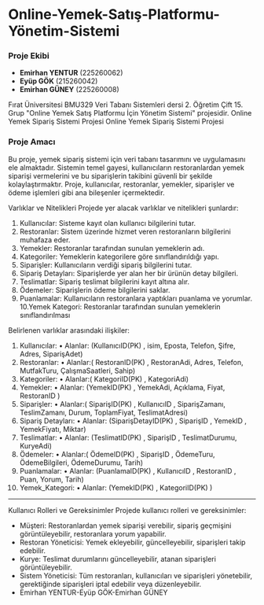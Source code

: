# Online-Yemek-Satış-Platformu-Yönetim-Sistemi
### Proje Ekibi

- **Emirhan YENTUR** (225260062)
- **Eyüp GÖK** (215260042)
- **Emirhan GÜNEY** (225260008)
  
Fırat Üniversitesi BMU329 Veri Tabanı Sistemleri dersi 2. Öğretim Çift 15. Grup "Online Yemek Satış Platformu İçin Yönetim Sistemi" projesidir. Online Yemek Sipariş Sistemi Projesi
Online Yemek Sipariş Sistemi Projesi

### Proje Amacı
Bu proje, yemek sipariş sistemi için veri tabanı tasarımını ve uygulamasını ele almaktadır.
Sistemin temel gayesi, kullanıcıların restoranlardan yemek siparişi vermelerini ve bu
siparişlerin takibini güvenli bir şekilde kolaylaştırmaktır. Proje, kullanıcılar, restoranlar,
yemekler, siparişler ve ödeme işlemleri gibi ana bileşenler içermektedir.


Varlıklar ve Nitelikleri
Projede yer alacak varlıklar ve nitelikleri şunlardır:

1. Kullanıcılar: Sisteme kayıt olan kullanıcı bilgilerini tutar.
2. Restoranlar: Sistem üzerinde hizmet veren restoranların bilgilerini muhafaza eder.
3. Yemekler: Restoranlar tarafından sunulan yemeklerin adı.
4. Kategoriler: Yemeklerin kategorilere göre sınıflandırıldığı yapı.
5. Siparişler: Kullanıcıların verdiği sipariş bilgilerini tutar.
6. Sipariş Detayları: Siparişlerde yer alan her bir ürünün detay bilgileri.
7. Teslimatlar: Sipariş teslimat bilgilerini kayıt altına alır.
8. Ödemeler: Siparişlerin ödeme bilgilerini saklar.
9. Puanlamalar: Kullanıcıların restoranlara yaptıkları puanlama ve yorumlar.                                                         
10.Yemek Kategori: Restoranlar tarafından sunulan yemeklerin sınıflandırılması
   
Belirlenen varlıklar arasındaki ilişkiler:

1. Kullanıcılar:
• Alanlar: (KullanıcıID(PK) , isim, Eposta, Telefon, Şifre, Adres, SiparişAdet)
2. Restoranlar:
• Alanlar:( RestoranID(PK) , RestoranAdi, Adres, Telefon, MutfakTuru, ÇalışmaSaatleri,
Sahip)
3. Kategoriler:
• Alanlar:( KategoriID(PK) , KategoriAdi)
4. Yemekler:
• Alanlar: (YemekID(PK) , YemekAdi, Açıklama, Fiyat, RestoranID )
5. Siparişler:
• Alanlar:( SiparişID(PK) , KullanıcıID , SiparişZamanı, TeslimZamanı, Durum,
ToplamFiyat, TeslimatAdresi)
6. Sipariş Detayları:
• Alanlar: (SiparişDetayID(PK) , SiparişID , YemekID , YemekFiyatı, Miktar)
7. Teslimatlar:
• Alanlar: (TeslimatID(PK) , SiparişID , TeslimatDurumu, KuryeAdi)
8. Ödemeler:
• Alanlar:( ÖdemeID(PK) , SiparişID , ÖdemeTuru, ÖdemeBilgileri, ÖdemeDurumu,
Tarih)
9. Puanlamalar:
• Alanlar: (PuanlamaID(PK) , KullanıcıID , RestoranID , Puan, Yorum, Tarih)
10. Yemek_Kategori:
• Alanlar: (YemekID(PK) , KategoriID(PK) )
---

Kullanıcı Rolleri ve Gereksinimler Projede kullanıcı rolleri ve gereksinimler:

- Müşteri: Restoranlardan yemek siparişi verebilir, sipariş geçmişini görüntüleyebilir, restoranlara yorum yapabilir.
- Restoran Yöneticisi: Yemek ekleyebilir, güncelleyebilir, siparişleri takip edebilir.
- Kurye: Teslimat durumlarını güncelleyebilir, atanan siparişleri görüntüleyebilir.
- Sistem Yöneticisi: Tüm restoranları, kullanıcıları ve siparişleri yönetebilir, gerektiğinde siparişleri iptal edebilir veya düzenleyebilir.
- Emirhan YENTUR-Eyüp GÖK-Emirhan GÜNEY
